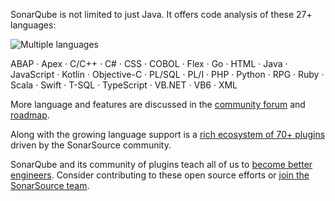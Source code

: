 SonarQube is not limited to just Java. It offers code analysis of these 27+ languages:

![Multiple languages](/javajon/courses/kubernetes-pipelines/sonarqube/assets/multiple-languages.png "Code Analysis for multiple languages.")

ABAP · Apex · C/C++ · C# · CSS · COBOL · Flex · Go · HTML · Java · JavaScript · Kotlin · Objective-C · PL/SQL · PL/I · PHP · Python · RPG · Ruby · Scala · Swift · T-SQL · TypeScript · VB.NET · VB6 · XML

More language and features are discussed in the [community forum](https://community.sonarsource.com/) and [roadmap](https://www.sonarqube.org/roadmap/).

Along with the growing language support is a [rich ecosystem of 70+ plugins](https://docs.sonarqube.org/display/PLUG/Plugin+Library) driven by the SonarSource community.

SonarQube and its community of plugins teach all of us to [become better engineers](https://en.wikipedia.org/wiki/List_of_software_bugs). Consider contributing to these open source efforts or [join the SonarSource team](https://www.sonarsource.com/company/jobs/).
